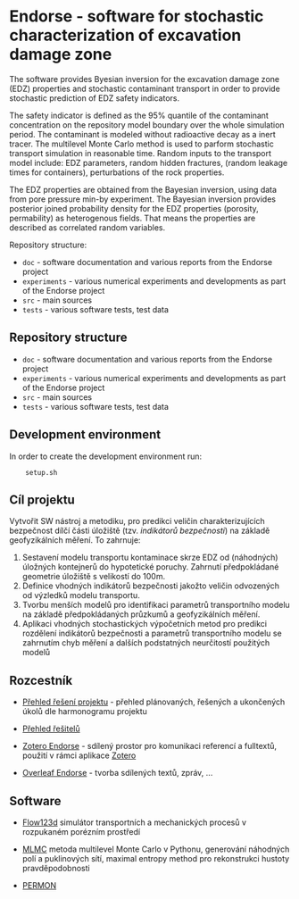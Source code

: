 # Endorse - software for stochastic characterization of excavation damage zone

The software provides Byesian inversion for the excavation damage zone (EDZ) properties and stochastic contaminant transport 
in order to provide stochastic prediction of EDZ safety indicators. 

The safety indicator is defined as the 95% quantile of the contaminant concentration on the repository model boundary over the whole simulation period. 
The contaminant is modeled without radioactive decay as a inert tracer. The multilevel Monte Carlo method is 
used to parform stochastic transport simulation in reasonable time. Random inputs to the transport model 
include: EDZ parameters, random hidden fractures, (random leakage times for containers), perturbations of the rock properties.

The EDZ properties are obtained from the Bayesian inversion, using data from pore pressure min-by experiment.
The Bayesian inversion provides posterior joined probability density for the EDZ properties (porosity, permability) as heterogenous fields.
That means the properties are described as correlated random variables. 





Repository structure:

- `doc` - software documentation and various reports from the Endorse project
- `experiments` - various numerical experiments and developments as part of the Endorse project
- `src` - main sources
- `tests` - various software tests, test data





## Repository structure

- `doc` - software documentation and various reports from the Endorse project
- `experiments` - various numerical experiments and developments as part of the Endorse project
- `src` - main sources
- `tests` - various software tests, test data

## Development environment
In order to create the development environment run:

        setup.sh


## Cíl projektu

Vytvořit SW nástroj a metodiku, pro predikci veličin charakterizujících bezpečnost dílčí části úložiště
(tzv. *indikátorů bezpečnosti*) na základě geofyzikálních měření. To zahrnuje:

1. Sestavení modelu transportu kontaminace skrze EDZ od (náhodných) úložných kontejnerů do hypotetické poruchy. 
Zahrnutí předpokládané geometrie úložiště s velikostí do 100m.
2. Definice vhodných indikátorů bezpečnosti jakožto veličin odvozených od výzledků modelu transportu.
3. Tvorbu menších modelů pro identifikaci parametrů transportního modelu na základě předpokládaných průzkumů 
a geofyzikálních měření.
4. Aplikaci vhodných stochastických výpočetních metod pro predikci rozdělení indikátorů bezpečnosti a parametrů 
transportního modelu se zahrnutím chyb měření a dalších podstatných neurčitostí použitých modelů

## Rozcestník

- [Přehled řešení projektu](https://github.com/jbrezmorf/Endorse/projects/2) - přehled plánovaných, řešených a ukončených úkolů dle harmonogramu projektu

- [Přehled řešitelů](https://docs.google.com/document/d/1R8CBU9197brrruWGahVbE7_At2S2V51J6JV5bgs-kxQ/edit#heading=h.e1t1yg8nyvaz)

- [Zotero Endorse](https://www.zotero.org/groups/287302/flow123d/items/collectionKey/3BAS5Z2A) - sdílený prostor pro komunikaci referencí a fulltextů, použití v rámci aplikace [Zotero](https://www.zotero.org/download/)

- [Overleaf Endorse](https://www.overleaf.com/project) - tvorba sdílených textů, zpráv, ... 

## Software

- [Flow123d](https://github.com/flow123d/flow123d) 
 simulátor transportních a mechanických procesů v rozpukaném porézním prostředí

- [MLMC](https://github.com/GeoMop/MLMC)
  metoda multilevel Monte Carlo v Pythonu, generování náhodných polí a puklinových sítí, 
  maximal entropy method pro rekonstrukci hustoty pravděpodobnosti
  
- [PERMON](https://github.com/permon)
